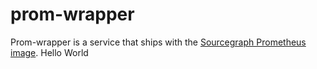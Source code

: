 # prom-wrapper

Prom-wrapper is a service that ships with the [Sourcegraph Prometheus image](https://docs-legacy.sourcegraph.com/dev/background-information/observability/prometheus).
Hello World
